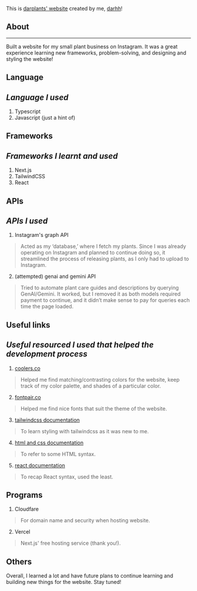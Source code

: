 This is [darplants' website](www.darhh.com/) created by me, [darhh](https://github.com/darHH)!

## About
---
Built a website for my small plant business on Instagram. It was a great experience learning new frameworks, problem-solving, and designing and styling the website! 

## Language 
*Language I used*
---
1. Typescript 
2. Javascript (just a hint of)

## Frameworks 
*Frameworks I learnt and used*
---
1. Next.js
2. TailwindCSS
3. React

## APIs
*APIs I used*
---
1. Instagram's graph API 
> Acted as my ‘database,’ where I fetch my plants. Since I was already operating on Instagram and planned to continue doing so, it streamlined the process of releasing plants, as I only had to upload to Instagram.
2. (attempted) genai and gemini API
> Tried to automate plant care guides and descriptions by querying GenAI/Gemini. It worked, but I removed it as both models required payment to continue, and it didn’t make sense to pay for queries each time the page loaded.

## Useful links 
*Useful resourced I used that helped the development process*
---
1. [coolers.co](https://coolors.co/) 
> Helped me find matching/contrasting colors for the website, keep track of my color palette, and shades of a particular color.
2. [fontpair.co](https://www.fontpair.co/)
> Helped me find nice fonts that suit the theme of the website.
3. [tailwindcss documentation](https://v2.tailwindcss.com/)
> To learn styling with tailwindcss as it was new to me.
4. [html and css documentation](https://devdocs.io/html/)
> To refer to some HTML syntax.
5. [react documentation](https://react.dev/)
> To recap React syntax, used the least.


## Programs 
1. Cloudfare
> For domain name and security when hosting website.
2. Vercel 
> Next.js' free hosting service (thank you!).

## Others 
Overall, I learned a lot and have future plans to continue learning and building new things for the website. Stay tuned!
